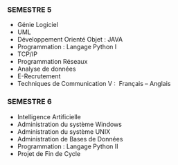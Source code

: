 ### **SEMESTRE 5**

- Génie Logiciel
- UML
- Développement Orienté Objet : JAVA
- Programmation : Langage Python I
- TCP/IP
- Programmation Réseaux
- Analyse de données
- E-Recrutement
- Techniques de Communication V :  Français – Anglais

### **SEMESTRE 6**

- Intelligence Artificielle
- Administration du système Windows
- Administration du système UNIX
- Administration de Bases de Données
- Programmation : Langage Python II
- Projet de Fin de Cycle